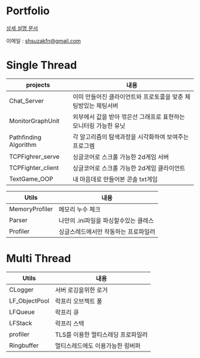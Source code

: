 # Portfolio

[상세 설명 문서](https://bit.ly/3xhkt98)


이메일 : shsuzakfn@gmail.com


# Single Thread
| projects              | 내용                                                             |
| --------------------- | ---------------------------------------------------------------- |
| Chat_Server           | 이미 만들어진 클라이언트와 프로토콜을 맞춘 체팅방있는 체팅서버   |
| MonitorGraphUnit      | 외부에서 값을 받아 꺾은선 그래프로 표현하는 모니터링 가능한 유닛 |
| Pathfinding Algorithm | 각 알고리즘의 탐색과정을 시각화하여 보여주는 프로그렘            |
| TCPFighrer_serve      | 싱글코어로 스크롤 가능한 2d게임 서버                             |
| TCPFighter_client      | 싱글코어로 스크롤 가능한 2d게임 클라이언트                       |
| TextGame_OOP          | 내 마음데로 만들어본 콘솔 txt게임                                |


                    
| Utils          | 내용                                  |
| -------------- | ------------------------------------- |
| MemoryProfiler | 메모리 누수 체크                      |
| Parser         | 나만의 .ini파일을 파싱할수있는 클레스 |
| Profiler       | 싱글스레드에서만 작동하는 프로파일러  |

# Multi Thread

| Utils         | 내용                               |
| ------------- | ---------------------------------- |
| CLogger       | 서버 로깅을위한 로거               |
| LF_ObjectPool | 락프리 오브젝트 풀                 |
| LFQueue       | 락프리 큐                          |
| LFStack       | 락프리 스택                        |
| profiler      | TLS를 이용한 멀티스레딩 프로파일러 |
| Ringbuffer    | 멀티스레드에도 이용가능한 링버퍼   |
